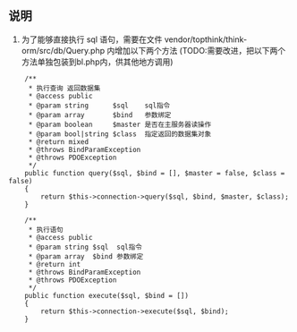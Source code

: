 说明
--
1. 为了能够直接执行 sql 语句，需要在文件 vendor/topthink/think-orm/src/db/Query.php 内增加以下两个方法
   (TODO:需要改进，把以下两个方法单独包装到bl.php内，供其他地方调用)
```shell
    /**
     * 执行查询 返回数据集
     * @access public
     * @param string      $sql    sql指令
     * @param array       $bind   参数绑定
     * @param boolean     $master 是否在主服务器读操作
     * @param bool|string $class  指定返回的数据集对象
     * @return mixed
     * @throws BindParamException
     * @throws PDOException
     */
    public function query($sql, $bind = [], $master = false, $class = false)
    {
        return $this->connection->query($sql, $bind, $master, $class);
    }

    /**
     * 执行语句
     * @access public
     * @param string $sql  sql指令
     * @param array  $bind 参数绑定
     * @return int
     * @throws BindParamException
     * @throws PDOException
     */
    public function execute($sql, $bind = [])
    {
        return $this->connection->execute($sql, $bind);
    }
```